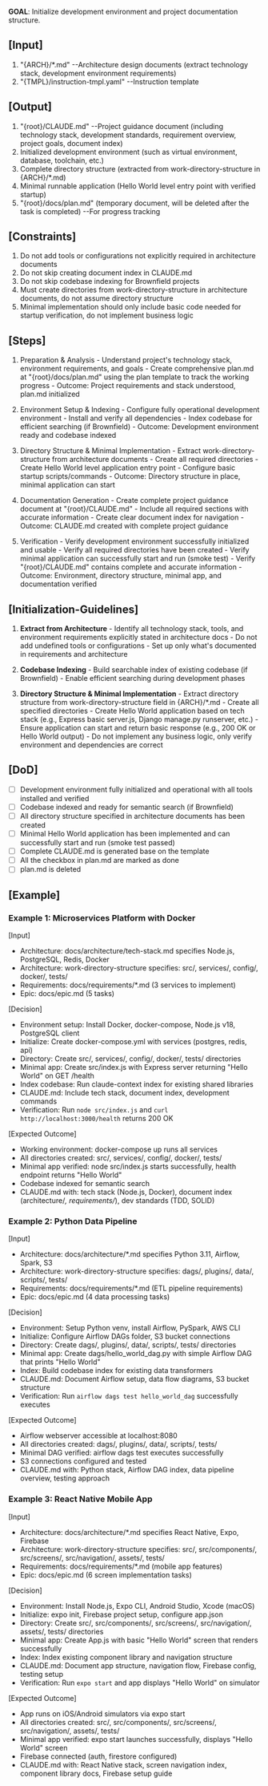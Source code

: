 **GOAL**: Initialize development environment and project documentation structure.

## [Input]
  1. "{ARCH}/*.md" --Architecture design documents (extract technology stack, development environment requirements)
  2. "{TMPL}/instruction-tmpl.yaml" --Instruction template

## [Output]
  1. "{root}/CLAUDE.md" --Project guidance document (including technology stack, development standards, requirement overview, project goals, document index)
  2. Initialized development environment (such as virtual environment, database, toolchain, etc.)
  3. Complete directory structure (extracted from work-directory-structure in {ARCH}/*.md)
  4. Minimal runnable application (Hello World level entry point with verified startup)
  5. "{root}/docs/plan.md" (temporary document, will be deleted after the task is completed) --For progress tracking

## [Constraints]
  1. Do not add tools or configurations not explicitly required in architecture documents
  2. Do not skip creating document index in CLAUDE.md
  3. Do not skip codebase indexing for Brownfield projects
  4. Must create directories from work-directory-structure in architecture documents, do not assume directory structure
  5. Minimal implementation should only include basic code needed for startup verification, do not implement business logic

## [Steps]
  1. Preparation & Analysis
    - Understand project's technology stack, environment requirements, and goals
    - Create comprehensive plan.md at "{root}/docs/plan.md" using the plan template to track the working progress
    - Outcome: Project requirements and stack understood, plan.md initialized

  2. Environment Setup & Indexing
    - Configure fully operational development environment
    - Install and verify all dependencies
    - Index codebase for efficient searching (if Brownfield)
    - Outcome: Development environment ready and codebase indexed

  3. Directory Structure & Minimal Implementation
    - Extract work-directory-structure from architecture documents
    - Create all required directories
    - Create Hello World level application entry point
    - Configure basic startup scripts/commands
    - Outcome: Directory structure in place, minimal application can start

  4. Documentation Generation
    - Create complete project guidance document at "{root}/CLAUDE.md"
    - Include all required sections with accurate information
    - Create clear document index for navigation
    - Outcome: CLAUDE.md created with complete project guidance

  5. Verification
    - Verify development environment successfully initialized and usable
    - Verify all required directories have been created
    - Verify minimal application can successfully start and run (smoke test)
    - Verify "{root}/CLAUDE.md" contains complete and accurate information
    - Outcome: Environment, directory structure, minimal app, and documentation verified

## [Initialization-Guidelines]
  1. **Extract from Architecture**
    - Identify all technology stack, tools, and environment requirements explicitly stated in architecture docs
    - Do not add undefined tools or configurations
    - Set up only what's documented in requirements and architecture
  
  2. **Codebase Indexing**
    - Build searchable index of existing codebase (if Brownfield)
    - Enable efficient searching during development phases
  
  3. **Directory Structure & Minimal Implementation**
    - Extract directory structure from work-directory-structure field in {ARCH}/*.md
    - Create all specified directories
    - Create Hello World application based on tech stack (e.g., Express basic server.js, Django manage.py runserver, etc.)
    - Ensure application can start and return basic response (e.g., 200 OK or Hello World output)
    - Do not implement any business logic, only verify environment and dependencies are correct

## [DoD]
  - [ ] Development environment fully initialized and operational with all tools installed and verified
  - [ ] Codebase indexed and ready for semantic search (if Brownfield)
  - [ ] All directory structure specified in architecture documents has been created
  - [ ] Minimal Hello World application has been implemented and can successfully start and run (smoke test passed)
  - [ ] Complete CLAUDE.md is generated base on the template
  - [ ] All the checkbox in plan.md are marked as done
  - [ ] plan.md is deleted

## [Example]

### Example 1: Microservices Platform with Docker
[Input]
- Architecture: docs/architecture/tech-stack.md specifies Node.js, PostgreSQL, Redis, Docker
- Architecture: work-directory-structure specifies: src/, services/, config/, docker/, tests/
- Requirements: docs/requirements/*.md (3 services to implement)
- Epic: docs/epic.md (5 tasks)

[Decision]
- Environment setup: Install Docker, docker-compose, Node.js v18, PostgreSQL client
- Initialize: Create docker-compose.yml with services (postgres, redis, api)
- Directory: Create src/, services/, config/, docker/, tests/ directories
- Minimal app: Create src/index.js with Express server returning "Hello World" on GET /health
- Index codebase: Run claude-context index for existing shared libraries
- CLAUDE.md: Include tech stack, document index, development commands
- Verification: Run `node src/index.js` and `curl http://localhost:3000/health` returns 200 OK

[Expected Outcome]
- Working environment: docker-compose up runs all services
- All directories created: src/, services/, config/, docker/, tests/
- Minimal app verified: node src/index.js starts successfully, health endpoint returns "Hello World"
- Codebase indexed for semantic search
- CLAUDE.md with: tech stack (Node.js, Docker), document index (architecture/*, requirements/*), dev standards (TDD, SOLID)

### Example 2: Python Data Pipeline
[Input]
- Architecture: docs/architecture/*.md specifies Python 3.11, Airflow, Spark, S3
- Architecture: work-directory-structure specifies: dags/, plugins/, data/, scripts/, tests/
- Requirements: docs/requirements/*.md (ETL pipeline requirements)
- Epic: docs/epic.md (4 data processing tasks)

[Decision]
- Environment: Setup Python venv, install Airflow, PySpark, AWS CLI
- Initialize: Configure Airflow DAGs folder, S3 bucket connections
- Directory: Create dags/, plugins/, data/, scripts/, tests/ directories
- Minimal app: Create dags/hello_world_dag.py with simple Airflow DAG that prints "Hello World"
- Index: Build codebase index for existing data transformers
- CLAUDE.md: Document Airflow setup, data flow diagrams, S3 bucket structure
- Verification: Run `airflow dags test hello_world_dag` successfully executes

[Expected Outcome]
- Airflow webserver accessible at localhost:8080
- All directories created: dags/, plugins/, data/, scripts/, tests/
- Minimal DAG verified: airflow dags test executes successfully
- S3 connections configured and tested
- CLAUDE.md with: Python stack, Airflow DAG index, data pipeline overview, testing approach

### Example 3: React Native Mobile App
[Input]
- Architecture: docs/architecture/*.md specifies React Native, Expo, Firebase
- Architecture: work-directory-structure specifies: src/, src/components/, src/screens/, src/navigation/, assets/, tests/
- Requirements: docs/requirements/*.md (mobile app features)
- Epic: docs/epic.md (6 screen implementation tasks)

[Decision]
- Environment: Install Node.js, Expo CLI, Android Studio, Xcode (macOS)
- Initialize: expo init, Firebase project setup, configure app.json
- Directory: Create src/, src/components/, src/screens/, src/navigation/, assets/, tests/ directories
- Minimal app: Create App.js with basic "Hello World" screen that renders successfully
- Index: Index existing component library and navigation structure
- CLAUDE.md: Document app structure, navigation flow, Firebase config, testing setup
- Verification: Run `expo start` and app displays "Hello World" on simulator

[Expected Outcome]
- App runs on iOS/Android simulators via expo start
- All directories created: src/, src/components/, src/screens/, src/navigation/, assets/, tests/
- Minimal app verified: expo start launches successfully, displays "Hello World" screen
- Firebase connected (auth, firestore configured)
- CLAUDE.md with: React Native stack, screen navigation index, component library docs, Firebase setup guide

